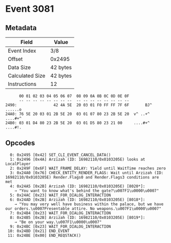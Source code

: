 # Event 3081

## Metadata

| Field           | Value    |
|-----------------|----------|
| Event Index     | 3/8      |
| Offset          | 0x2495   |
| Data Size       | 42 bytes |
| Calculated Size | 42 bytes |
| Instructions    | 12       |

```
      00 01 02 03 04 05 06 07  08 09 0A 0B 0C 0D 0E 0F
      -- -- -- -- -- -- -- --  -- -- -- -- -- -- -- --
2490:                42 4A 5E  20 03 01 F0 FF FF 7F 6F       BJ^ ......o
24A0: 76 5E 20 03 01 2B 5E 20  03 01 07 80 23 2B 5E 20  v^ ..+^ ....#+^ 
24B0: 03 01 D4 80 23 2B 5E 20  03 01 D5 80 23 21 00     ....#+^ ....#!. 
```

## Opcodes

```
  0: 0x2495 [0x42] SET_CLI_EVENT_CANCEL_DATA()
  1: 0x2496 [0x4A] Arzizah (ID: 16982110/0x0103205E) looks at LocalPlayer
  2: 0x249F [0x6F] WAIT_FRAME_DELAY: Yield until WaitTime reaches zero
  3: 0x24A0 [0x76] CHECK_ENTITY_RENDER_FLAGS: Wait until Arzizah (ID: 16982110/0x0103205E) Render.Flags0 and Render.Flags3 conditions are met
  4: 0x24A5 [0x2B] Arzizah (ID: 16982110/0x0103205E) [8020*]:
    → "You want to know what's behind the gate?\u007F1\u0000\u0007"
  5: 0x24AC [0x23] WAIT_FOR_DIALOG_INTERACTION
  6: 0x24AD [0x2B] Arzizah (ID: 16982110/0x0103205E) [8018*]:
    → "You may very well have business within the palace, but we have our orders.\u0007Presentable attire. No weapons.\u007F1\u0000\u0007"
  7: 0x24B4 [0x23] WAIT_FOR_DIALOG_INTERACTION
  8: 0x24B5 [0x2B] Arzizah (ID: 16982110/0x0103205E) [8019*]:
    → "Be on your way.\u007F1\u0000\u0007"
  9: 0x24BC [0x23] WAIT_FOR_DIALOG_INTERACTION
 10: 0x24BD [0x21] END_EVENT
 11: 0x24BE [0x00] END_REQSTACK()
```
